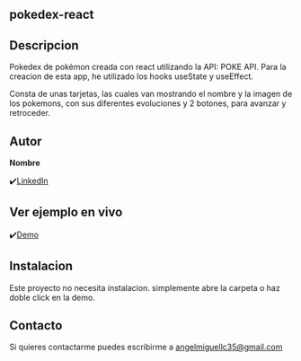 ## pokedex-react

## Descripcion

Pokedex de pokémon creada con react utilizando la API: POKE API.
Para la creacion de esta app, he utilizado los hooks useState y useEffect.

Consta de unas tarjetas, las cuales van mostrando el nombre y la imagen de los pokemons, con sus diferentes evoluciones y 2 botones, para avanzar y retroceder.

## Autor
**Nombre**

✔️[LinkedIn](https://www.linkedin.com/in/miguelledesmac)


## Ver ejemplo en vivo
✔️[Demo](https://miguelledesmac.github.io/pokedex-react/)

## Instalacion
Este proyecto no necesita instalacion. simplemente abre la carpeta o haz doble click en la demo.

## Contacto
Si quieres contactarme puedes escribirme a angelmiguellc35@gmail.com


